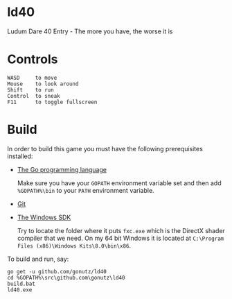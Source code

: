 # ld40

Ludum Dare 40 Entry - The more you have, the worse it is

# Controls

```
WASD     to move
Mouse    to look around
Shift    to run
Control  to sneak
F11      to toggle fullscreen
```

# Build

In order to build this game you must have the following prerequisites installed:

- [The Go programming language](https://golang.org/dl/)
  
  Make sure you have your `GOPATH` environment variable set and then add `%GOPATH%\bin` to your `PATH` environment variable.

- [Git](https://git-scm.com/downloads)

- [The Windows SDK](https://developer.microsoft.com/en-us/windows/downloads/windows-8-sdk)
  
  Try to locate the folder where it puts `fxc.exe` which is the DirectX shader compiler that we need.
  On my 64 bit Windows it is located at `C:\Program Files (x86)\Windows Kits\8.0\bin\x86`.

To build and run, say:

```
go get -u github.com/gonutz/ld40
cd %GOPATH%\src\github.com\gonutz\ld40
build.bat
ld40.exe
```
